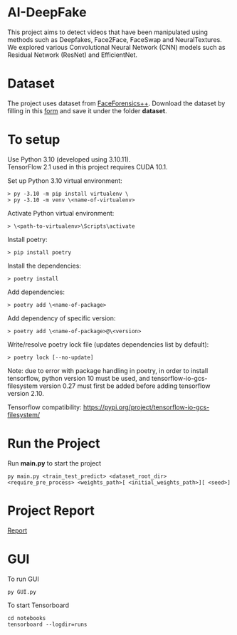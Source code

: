 # AI-DeepFake

This project aims to detect videos that have been manipulated using methods such as Deepfakes, Face2Face, FaceSwap and NeuralTextures. We explored various Convolutional Neural Network (CNN) models such as Residual Network (ResNet) and EfficientNet.

# Dataset

The project uses dataset from [FaceForensics++](https://github.com/ondyari/FaceForensics).
Download the dataset by filling in this [form](https://docs.google.com/forms/d/e/1FAIpQLSdRRR3L5zAv6tQ_CKxmK4W96tAab_pfBu2EKAgQbeDVhmXagg/viewform) and save it under the folder **dataset**.

# To setup

Use Python 3.10 (developed using 3.10.11).\
TensorFlow 2.1 used in this project requires CUDA 10.1.

Set up Python 3.10 virtual environment:

```
> py -3.10 -m pip install virtualenv \
> py -3.10 -m venv \<name-of-virtualenv>
```

Activate Python virtual environment:

```
> \<path-to-virtualenv>\Scripts\activate
```

Install poetry:

```
> pip install poetry
```

Install the dependencies:

```
> poetry install
```

Add dependencies:

```
> poetry add \<name-of-package>
```

Add dependency of specific version:

```
> poetry add \<name-of-package>@\<version>
```

Write/resolve poetry lock file (updates dependencies list by default):

```
> poetry lock [--no-update]
```


Note: due to error with package handling in poetry, in order to install tensorflow, python version 10 must be used, and tensorflow-io-gcs-filesystem version 0.27 must first be added before adding tensorflow version 2.10.

Tensorflow compatibility: https://pypi.org/project/tensorflow-io-gcs-filesystem/



# Run the Project

Run **main.py** to start the project

```
py main.py <train_test_predict> <dataset_root_dir> <require_pre_process> <weights_path>[ <initial_weights_path>][ <seed>]

```


# Project Report

[Report]()

# GUI

To run GUI
```
py GUI.py
```

To start Tensorboard

```
cd notebooks
tensorboard --logdir=runs
```

